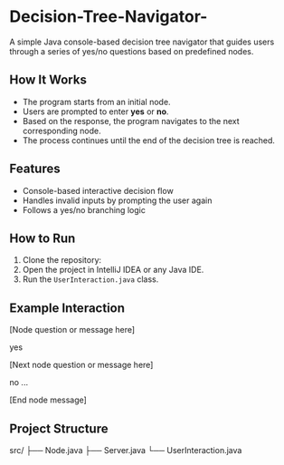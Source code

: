 # Decision-Tree-Navigator-
A simple Java console-based decision tree navigator that guides users through a series of yes/no questions based on predefined nodes.

## How It Works
- The program starts from an initial node.
- Users are prompted to enter **yes** or **no**.
- Based on the response, the program navigates to the next corresponding node.
- The process continues until the end of the decision tree is reached.

## Features
- Console-based interactive decision flow
- Handles invalid inputs by prompting the user again
- Follows a yes/no branching logic

## How to Run
1. Clone the repository:
2. Open the project in IntelliJ IDEA or any Java IDE.
3. Run the `UserInteraction.java` class.

## Example Interaction

[Node question or message here]

yes

[Next node question or message here]

no
...

[End node message]
## Project Structure

src/
├── Node.java
├── Server.java
└── UserInteraction.java
